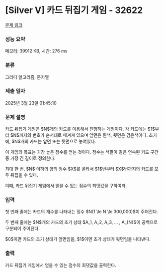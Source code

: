 # [Silver V] 카드 뒤집기 게임 - 32622 

[문제 링크](https://www.acmicpc.net/problem/32622) 

### 성능 요약

메모리: 39912 KB, 시간: 276 ms

### 분류

그리디 알고리즘, 문자열

### 제출 일자

2025년 3월 23일 01:45:10

### 문제 설명

<p>카드 뒤집기 게임은 $N$개의 카드를 이용해서 진행하는 게임이다. 각 카드에는 $1$부터 $N$까지의 번호가 순서대로 매겨져 있으며 앞면은 흰색, 뒷면은 검은색이다. 초기에, $N$개의 카드는 앞면 또는 뒷면으로 놓여있다. </p>

<p>이 게임의 목표는 가장 높은 점수를 얻는 것이다. 점수는 색깔이 같은 연속된 카드 구간 중 가장 긴 길이로 정의한다.</p>

<p>최대 한 번, $N$ 이하의 양의 정수 $X$를 골라서 $1$번부터 $X$번까지의 카드를 모두 뒤집을 수 있다.</p>

<p>이때, 카드 뒤집기 게임에서 얻을 수 있는 점수의 최댓값을 구하여라.</p>

### 입력 

 <p>첫 번째 줄에는 카드의 개수를 나타내는 정수 $N(1 \le N \le 300,000)$이 주어진다.</p>

<p>두 번째 줄에는 $N$개의 카드의 초기 상태 $A_1, A_2, A_3, ... , A_{N}$이 공백으로 구분되어 주어진다.</p>

<p>$0$이면 카드의 초기 상태가 앞면임을, $1$이면 초기 상태가 뒷면임을 나타낸다.</p>

### 출력 

 <p>카드 뒤집기 게임에서 얻을 수 있는 점수의 최댓값을 출력한다.</p>

